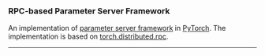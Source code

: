 ### RPC-based Parameter Server Framework
An implementation of [parameter server framework](https://www.usenix.org/system/files/conference/osdi14/osdi14-paper-li_mu.pdf) in [PyTorch](https://pytorch.org/). The implementation is based on [torch.distributed.rpc](https://pytorch.org/docs/1.9.0/rpc.html).
***
